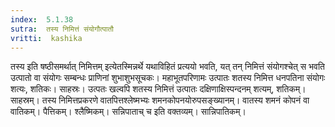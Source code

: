 ```yaml
---
index:  5.1.38
sutra:  तस्य निमित्तं संयोगौत्पातौ
vritti:  kashika 
---
```


तस्य इति षष्ठीसमर्थात् निमित्तम् इत्येतस्मिन्नर्थे यथाविहितं प्रत्ययो भवति, यत् तन् निमित्तं संयोगश्चेत् स भवति उत्पातो वा संयोगः सम्बन्धः प्राणिनां शुभाशुभसूचकः। महाभूतपरिणामः उत्पातः शतस्य निमित्त धनपतिना संयोगः शत्यः, शतिकः। साहस्रः। उत्पतः खल्वपि शतस्य निमित्तं उत्पातः दक्षिणाक्षिस्पन्दनम् शत्यम्, शतिकम्। साहस्रम्। तस्य निमित्तप्रकरणे वातपित्तश्लेष्मभ्यः शमनकोपनयोरुपसङ्ख्यानम्। वातस्य शमनं कोपनं वा वातिकम्। पैत्तिकम्। श्लैष्मिकम्। सन्निपाताच् च इति वक्तव्यम्। सान्निपातिकम्।

